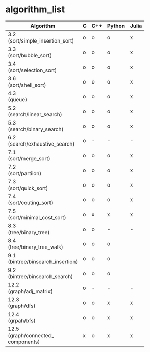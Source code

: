 # algorithm_list

| Algorithm                                | C | C++ | Python | Julia |
| ---------                                | - | --- | ------ | ----- |
| 3.2<br>(sort/simple_insertion_sort)      | o | o   | o      | x     |
| 3.3<br>(sort/bubble_sort)                | o | o   | o      | x     |
| 3.4<br>(sort/selection_sort)             | o | o   | o      | x     |
| 3.6<br>(sort/shell_sort)                 | o | o   | o      | x     |
| 4.3<br>(queue)                           | o | o   | o      | x     |
| 5.2<br>(search/linear_search)            | o | o   | o      | x     |
| 5.3<br>(search/binary_search)            | o | o   | o      | x     |
| 6.2<br>(search/exhaustive_search)        | o | -   | -      | -     |
| 7.1<br>(sort/merge_sort)                 | o | o   | o      | x     |
| 7.2<br>(sort/partiion)                   | o | o   | o      | x     |
| 7.3<br>(sort/quick_sort)                 | o | o   | o      | x     |
| 7.4<br>(sort/couting_sort)               | o | o   | o      | x     |
| 7.5<br>(sort/minimal_cost_sort)          | o | x   | x      | x     |
| 8.3<br>(tree/binary_tree)                | o | o   | -      | -     |
| 8.4<br>(tree/binary_tree_walk)           | o | o   | o      |       |
| 9.1<br>(bintree/binsearch_insertion)     | o | o   | o      |       |
| 9.2<br>(bintree/binsearch_search)        | o | o   | o      |       |
| 12.2<br>(graph/adj_matrix)               | o | -   | -      | -     |
| 12.3<br>(graph/dfs)                      | o | o   | x      | x     |
| 12.4<br>(grpah/bfs)                      | o | o   | x      | x     |
| 12.5<br>(graph/connected_<br>components) | x | o   | x      | x     |
